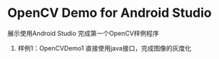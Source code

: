 # OpenCV Demo for Android Studio
展示使用Android Studio 完成第一个OpenCV样例程序  

1. 样例1：OpenCVDemo1 直接使用java接口，完成图像的灰度化
